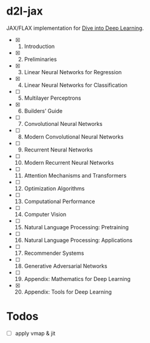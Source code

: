 # d2l-jax

JAX/FLAX implementation for [Dive into Deep Learning](http://d2l.ai/).

- [x] 1. Introduction
- [x] 2. Preliminaries
- [x] 3. Linear Neural Networks for Regression
- [x] 4. Linear Neural Networks for Classification
- [ ] 5. Multilayer Perceptrons
- [x] 6. Builders’ Guide
- [ ] 7. Convolutional Neural Networks
- [ ] 8. Modern Convolutional Neural Networks
- [ ] 9. Recurrent Neural Networks
- [ ] 10. Modern Recurrent Neural Networks
- [ ] 11. Attention Mechanisms and Transformers
- [ ] 12. Optimization Algorithms
- [ ] 13. Computational Performance
- [ ] 14. Computer Vision
- [ ] 15. Natural Language Processing: Pretraining
- [ ] 16. Natural Language Processing: Applications
- [ ] 17. Recommender Systems
- [ ] 18. Generative Adversarial Networks
- [ ] 19. Appendix: Mathematics for Deep Learning
- [x] 20. Appendix: Tools for Deep Learning

# Todos

- [ ] apply vmap & jit
